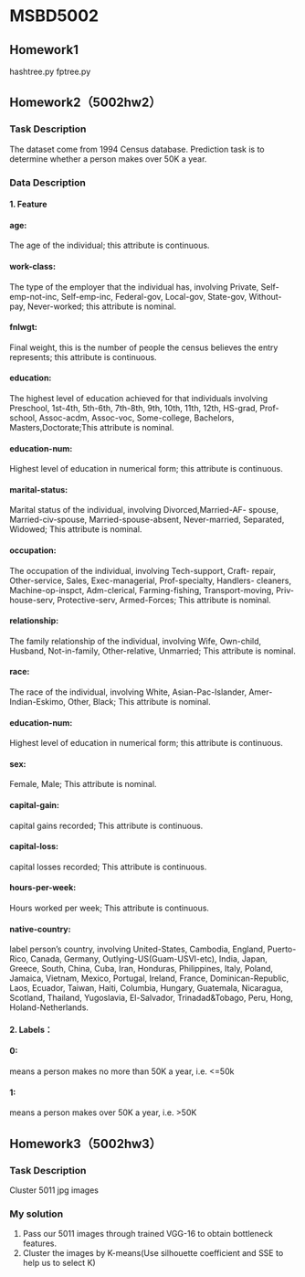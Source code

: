 # MSBD5002
## Homework1
hashtree.py
fptree.py
## Homework2（5002hw2）
### Task Description
The dataset come from 1994 Census database. Prediction task is to determine whether a person makes over 50K a year.
### Data Description
#### 1. Feature 
#### age: 
The age of the individual; this attribute is continuous.
#### work-class: 
The type of the employer that the individual has, involving Private, Self-emp-not-inc, Self-emp-inc, Federal-gov, Local-gov, State-gov, Without-pay, Never-worked; this attribute is nominal.
#### fnlwgt: 
Final weight, this is the number of people the census believes the entry represents; this attribute is continuous.
#### education: 
The highest level of education achieved for that individuals involving Preschool, 1st-4th, 5th-6th, 7th-8th, 9th, 10th, 11th, 12th, HS-grad, Prof-school, Assoc-acdm, Assoc-voc, Some-college, Bachelors, Masters,Doctorate;This attribute is nominal.
#### education-num: 
Highest level of education in numerical form; this attribute is continuous.
#### marital-status: 
Marital status of the individual, involving Divorced,Married-AF- spouse, Married-civ-spouse, Married-spouse-absent, Never-married, Separated, Widowed; This attribute is nominal.
#### occupation: 
The occupation of the individual, involving Tech-support, Craft- repair, Other-service, Sales, Exec-managerial, Prof-specialty, Handlers- cleaners, Machine-op-inspct, Adm-clerical, Farming-fishing, Transport-moving, Priv-house-serv, Protective-serv, Armed-Forces; This attribute is nominal. 
#### relationship: 
The family relationship of the individual, involving Wife, Own-child, Husband, Not-in-family, Other-relative, Unmarried; This attribute is nominal. 
#### race: 
The race of the individual, involving White, Asian-Pac-Islander, Amer- Indian-Eskimo, Other, Black; This attribute is nominal.
#### education-num: 
Highest level of education in numerical form; this attribute is continuous.
#### sex: 
Female, Male; This attribute is nominal.
#### capital-gain: 
capital gains recorded; This attribute is continuous.
#### capital-loss: 
capital losses recorded; This attribute is continuous. 
#### hours-per-week: 
Hours worked per week; This attribute is continuous. 
#### native-country: 
label person’s country, involving United-States, Cambodia, England, Puerto-Rico, Canada, Germany, Outlying-US(Guam-USVI-etc), India, Japan, Greece, South, China, Cuba, Iran, Honduras, Philippines, Italy, Poland, Jamaica, Vietnam, Mexico, Portugal, Ireland, France, Dominican-Republic, Laos, Ecuador, Taiwan, Haiti, Columbia, Hungary, Guatemala, Nicaragua, Scotland, Thailand, Yugoslavia, El-Salvador, Trinadad&Tobago, Peru, Hong, Holand-Netherlands.
####  2. Labels：
#### 0: 
means a person makes no more than 50K a year, i.e. <=50k 
#### 1: 
means a person makes over 50K a year, i.e. >50K

## Homework3（5002hw3）
### Task Description
Cluster 5011 jpg images
### My solution
1. Pass our 5011 images through trained VGG-16 to obtain bottleneck features.
2. Cluster the images by K-means(Use silhouette coefficient and SSE to help us to select K)




